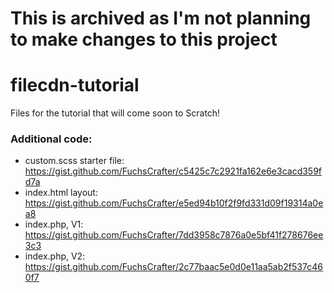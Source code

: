 # This is archived as I'm not planning to make changes to this project
# filecdn-tutorial
Files for the tutorial that will come soon to Scratch!

### Additional code:

- custom.scss starter file: https://gist.github.com/FuchsCrafter/c5425c7c2921fa162e6e3cacd359fd7a
- index.html layout: https://gist.github.com/FuchsCrafter/e5ed94b10f2f9fd331d09f19314a0ea8
- index.php, V1: https://gist.github.com/FuchsCrafter/7dd3958c7876a0e5bf41f278676ee3c3
- index.php, V2: https://gist.github.com/FuchsCrafter/2c77baac5e0d0e11aa5ab2f537c460f7
